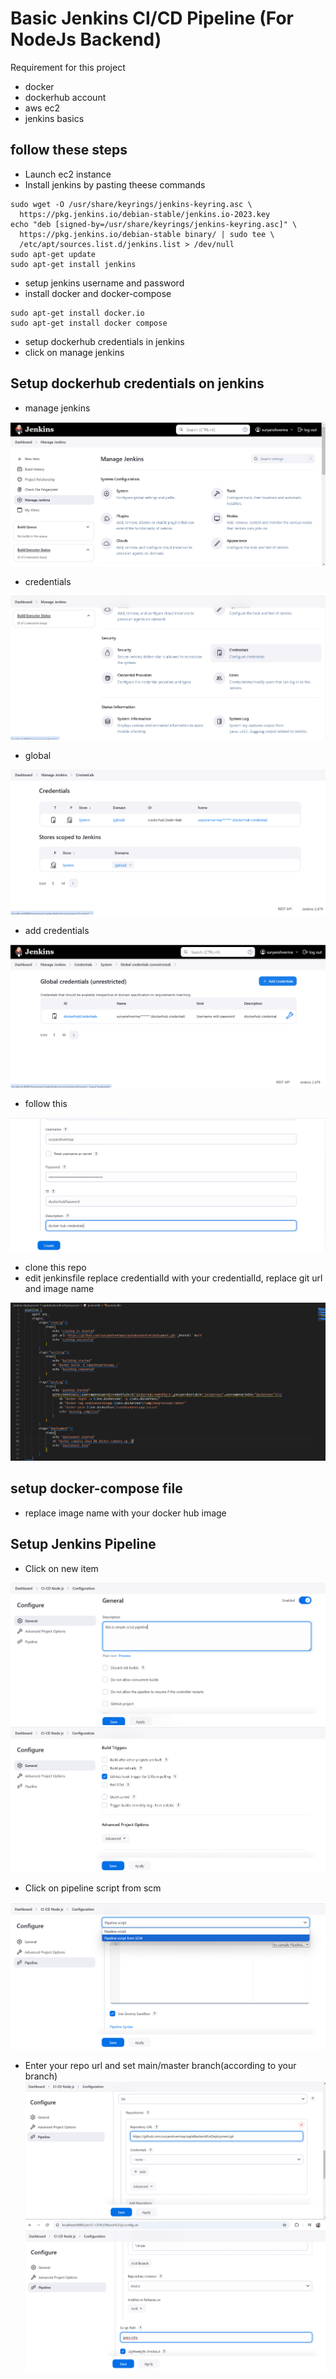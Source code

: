 # Basic Jenkins CI/CD Pipeline (For NodeJs Backend)
Requirement for this project
  - docker 
  - dockerhub account
  - aws ec2
  - jenkins basics

## follow these steps
  - Launch ec2 instance
  - Install  jenkins by pasting theese commands
```
sudo wget -O /usr/share/keyrings/jenkins-keyring.asc \
  https://pkg.jenkins.io/debian-stable/jenkins.io-2023.key
echo "deb [signed-by=/usr/share/keyrings/jenkins-keyring.asc]" \
  https://pkg.jenkins.io/debian-stable binary/ | sudo tee \
  /etc/apt/sources.list.d/jenkins.list > /dev/null
sudo apt-get update
sudo apt-get install jenkins
```

 - setup jenkins username and password
 - install docker and docker-compose
 ```
 sudo apt-get install docker.io
 sudo apt-get install docker compose
 ```
 - setup dockerhub credentials in jenkins
 - click on manage jenkins

## Setup dockerhub credentials on jenkins

 -  manage jenkins

 ![manage jenkins](./readmeImages/Screenshot%202024-10-08%20152603.png)

 - credentials

 ![credentials](./readmeImages/Screenshot%202024-10-08%20152618.png)

 - global

 ![global](./readmeImages/Screenshot%202024-10-08%20152633.png)

 - add credentials

 ![add credential](./readmeImages/Screenshot%202024-10-08%20152645.png)

- follow this

![follow](./readmeImages/Screenshot%202024-10-08%20152722.png)

- clone this repo
- edit jenkinsfile replace credentialId with  your credentialId, replace git url and image name

![jenkinsfile](./readmeImages/Screenshot%202024-10-08%20153604.png)

## setup docker-compose file
 - replace image name with your docker hub image

## Setup Jenkins Pipeline

  - Click on new item


![New Item](./readmeImages/Screenshot%202024-10-08%20154207.png)
![New Item](./readmeImages/Screenshot%202024-10-08%20154219.png)

 - Click on pipeline script from scm

![New Item](./readmeImages/Screenshot%202024-10-08%20154233.png)

- Enter your repo url and set main/master branch(according to your branch)
![New Item](./readmeImages/Screenshot%202024-10-08%20154318.png)
![New Item](./readmeImages/Screenshot%202024-10-08%20154333.png)

